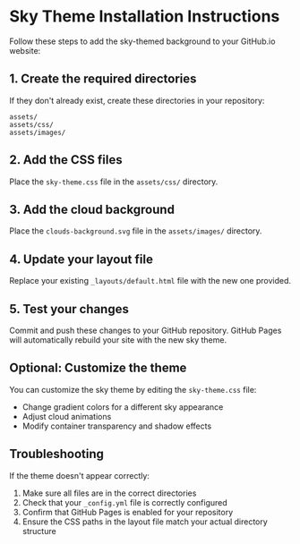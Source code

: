 # Sky Theme Installation Instructions

Follow these steps to add the sky-themed background to your GitHub.io website:

## 1. Create the required directories

If they don't already exist, create these directories in your repository:
```
assets/
assets/css/
assets/images/
```

## 2. Add the CSS files

Place the `sky-theme.css` file in the `assets/css/` directory.

## 3. Add the cloud background

Place the `clouds-background.svg` file in the `assets/images/` directory.

## 4. Update your layout file

Replace your existing `_layouts/default.html` file with the new one provided.

## 5. Test your changes

Commit and push these changes to your GitHub repository. GitHub Pages will automatically rebuild your site with the new sky theme.

## Optional: Customize the theme

You can customize the sky theme by editing the `sky-theme.css` file:
- Change gradient colors for a different sky appearance
- Adjust cloud animations
- Modify container transparency and shadow effects

## Troubleshooting

If the theme doesn't appear correctly:
1. Make sure all files are in the correct directories
2. Check that your `_config.yml` file is correctly configured
3. Confirm that GitHub Pages is enabled for your repository
4. Ensure the CSS paths in the layout file match your actual directory structure
